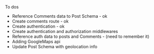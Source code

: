 To dos

- Reference Comments data to Post Schema - ok
- Create comments route - ok
- Create authentication - ok
- Create authentication and authorization middlewares 
- Reference auth data to posts and Comments - (need to remember it)
- Adding GoogleMaps api
- Update Post Schema with geolocation info
